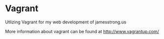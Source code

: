 Vagrant
=======
Utlizing Vagrant for my web development of jamesstrong.us

More information about vagrant can be found at
http://www.vagrantup.com/
